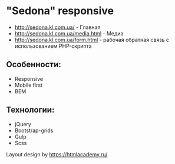 # "Sedona" responsive

 * http://sedona.kl.com.ua/ - Главная
 * http://sedona.kl.com.ua/media.html - Медиа
 * http://sedona.kl.com.ua/form.html - рабочая обратная связь с использованием PHP-скрипта

## Особенности:
 * Responsive
 * Mobile first
 * BEM
 
## Технологии:
 * jQuery
 * Bootstrap-grids
 * Gulp
 * Scss

 Layout design by https://htmlacademy.ru/
 